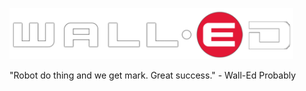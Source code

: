 <p algin="center">
    <img src="./res/wall-ed.png" style="max-width: 90%;">
</p>
"Robot do thing and we get mark. Great success." - Wall-Ed Probably
